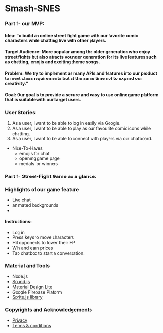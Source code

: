 # Smash-SNES


### Part 1- our MVP:



#### Idea: To build an online street fight game with our favorite comic characters while chatting live with other players.

#### Target Audience: More popular among the older generation who enjoy street fights but also atracts younger generation for its live features such as chatting, emojis and exciting theme songs.

#### Problem: We try to implement as many APIs and features into our product to meet class requirements but at the same time not to expand our creativity."

#### Goal: Our goal is to provide a secure and easy to use online game platform that is suitable with our target users.

### User Stories:

  1. As a user, I want to be able to log in easily via Google.
  2. As a user, I want to be able to play as our favourite comic icons while chatting.
  3. As a user, I want to be able to connect with players via our chatboard. 

- Nice-To-Haves
  * emojis for chat
  * opening game page
  * medals for winners
  
 ### Part 1- Street-Fight Game as a glance:
 ### Highlights of our game feature
  * Live chat
  * animated backgrounds
  * 
  
  #### Instructions:
  * Log in
  * Press keys to move characters
  * Hit opponents to lower their HP
  * Win and earn prices
  * Tap chatbox to start a conversation.
  
  
 ### Material and Tools
  * Node.js
  * [Sound.js](https://www.createjs.com/soundjs)
  * [Material Design Lite](https://github.com/google/material-design-lite)
  * [Google Firebase Plaform](https://firebase.google.com)
  * [Sprite.js library](https://spritejs.readthedocs.io/en/latest/)
 
  ### Copyrights and Acknowledgements
   * [Privacy](https://termsfeed.com/privacy-policy/6cf81f38974eab1bf5dc46b1e06725e6)
  * [Terms & conditions](https://termsfeed.com/terms-conditions/0014ae28a1cef6301fb4b9fb42109b40)
  
  
  
  
 

